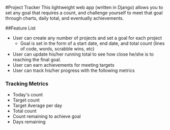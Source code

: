 #Project Tracker
This lightweight web app (written in Django) allows you to set any goal that requires a count, and challenge yourself to meet that goal through charts, daily total, and eventually achievements.

##Feature List
- User can create any number of projects and set a goal for each project
  - Goal is set in the form of a start date, end date, and total count (lines of code, words, scrabble wins, etc)
- User can update his/her running total to see how close he/she is to reaching the final goal.
- User can earn achievements for meeting targets
- User can track his/her progress with the following metrics

### Tracking Metrics
- Today's count
- Target count
- Target Average per day
- Total count
- Count remaining to achieve goal
- Days remaining
